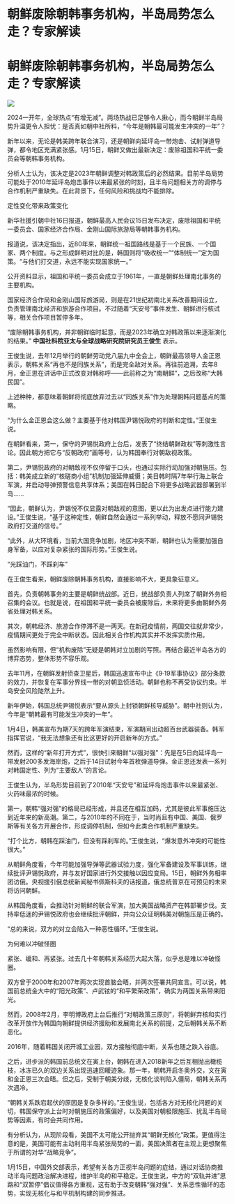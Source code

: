# 朝鲜废除朝韩事务机构，半岛局势怎么走？专家解读

# 朝鲜废除朝韩事务机构，半岛局势怎么走？专家解读

![](https://inews.gtimg.com/om_bt/OG8S9daGsEgFamDPlMH9SiNg5o_oYp35KGg7Ox8LWTohAAA/1000)

2024一开年，全球热点“有增无减”。两场热战已足够令人揪心，而今朝鲜半岛局势升温更令人担忧：是否真如朝中社所料，“今年是朝韩最可能发生冲突的一年”？

新年以来，无论是韩美跨年联合演习，还是朝鲜向延坪岛一带炮击、试射弹道导弹，都令地区充满紧张感。1月15日，朝鲜又做出最新决定：废除祖国和平统一委员会等朝韩事务机构。

分析人士认为，该决定是2023年朝鲜调整对韩政策后的必然结果。目前半岛局势可能处于2010年延坪岛炮击事件以来最紧张的时刻，且半岛问题相关方的调停与合作机制严重缺失。在此背景下，任何风险和挑战均不能排除。

定性变化带来政策变化

新华社援引朝中社16日报道，朝鲜最高人民会议15日发布决定，废除祖国和平统一委员会、国家经济合作局、金刚山国际旅游局等朝韩事务机构。

报道说，该决定指出，近80年来，朝鲜统一祖国路线是基于一个民族、一个国家、两个制度。与之形成鲜明对比的是，韩国则将“吸收统一”“体制统一”定为国策。“与他们打交道，永远不能实现国家统一。”

公开资料显示，祖国和平统一委员会成立于1961年，一直是朝鲜处理南北事务的主要机构。

国家经济合作局和金刚山国际旅游局，则是在21世纪初南北关系改善期间设立，负责管理南北经济和旅游合作项目。不过随着“天安号”事件发生、朝鲜进行核试等，相关合作项目暂停多年。

“废除朝韩事务机构，并非朝鲜临时起意，而是2023年确立对韩政策以来逐渐演化的结果。” **中国社科院亚太与全球战略研究院研究员王俊生** 表示。

王俊生说，去年12月举行的朝鲜劳动党八届九中全会上，朝鲜最高领导人金正恩表示，朝韩关系“再也不是同族关系”，而是完全敌对关系。再往前追溯，去年8月，金正恩在讲话中正式改变对韩称呼——此前称之为“南朝鲜”，之后改称“大韩民国”。

上述种种，都意味着朝鲜将彻底放弃过去以“同族关系”作为处理朝韩问题基点的策略。

“为什么金正恩会这么做？主要基于他对韩国尹锡悦政府的判断和定性。”王俊生说。

在朝鲜看来，第一，保守的尹锡悦政府上台后，发表了“终结朝鲜政权”等刺激性言论。因此朝方把它与“反朝政府”画等号，认为韩国奉行对朝敌视政策。

第二，尹锡悦政府的对朝敌视不仅停留于口头，也通过实际行动加强对朝施压。包括：韩美成立新的“核磋商小组”机制加强延伸威慑；美日韩时隔7年举行海上联合军演，并启动导弹预警信息共享体系；美国在韩日配合下将更多战略武器部署到半岛……

“因此，朝鲜认为，尹锡悦不仅显露对朝敌视的意图，更以此为出发点进行能力建设。”王俊生说，“基于这种定性，朝鲜自然会通过一系列举动，释放不愿同尹锡悦政府打交道的信号。”

“此外，从大环境看，当前大国竞争加剧，地区冲突不断，朝鲜也认为需要加强自身军备，以应对复杂紧张的国际形势。”王俊生说。

“光踩油门，不踩刹车”

在王俊生看来，朝鲜废除朝韩事务机构，直接影响不大，更具象征意义。

首先，负责朝韩事务的主要是朝鲜统战部。近日，统战部负责人列席了朝鲜外务相召集的会议。也就是说，在祖国和平统一委员会被废除后，未来将更多由朝鲜外务省处理对韩关系。

其次，朝韩经济、旅游合作停滞不是一两天。在新冠疫情前，两国交往就非常少，疫情期间更处于完全中断状态。因此相关合作机构其实并不发挥实质作用。

虽然影响有限，但“机构废除”无疑是朝韩对立加剧的写照。再结合最近半岛各方的博弈态势，整体形势不容乐观。

去年11月，在朝鲜发射侦查卫星后，韩国迅速宣布中止《9·19军事协议》部分条款的效力，并恢复在军事分界线一带的对朝监侦活动。朝鲜也称不再受协议约束。半岛安全风险陡然上升。

新年伊始，韩国总统尹锡悦表示“要从源头上封锁朝鲜核导威胁”。朝中社则认为，今年是“朝韩最有可能发生冲突的一年”。

1月4日，韩美宣布为期7天的跨年军演结束，军演期间出动超百台武器装备。韩军指挥官说，“我无法想象还有比这更好的开启新年的方式。”

然而，这样的“新年打开方式”，很快引来朝鲜“以强对强”：先是在5日向延坪岛一带发射200多发海岸炮，之后于14日试射今年首枚弹道导弹。金正恩还发表一系列对韩国定性、列为“主要敌人”的言论。

王俊生认为，半岛形势目前到了2010年“天安号”和延坪岛炮击事件以来最紧张、火药味最浓的时候。

第一，朝韩“强对强”的格局已经形成，并且还在相互加码，尤其是彼此军事施压达到近年来的新高潮。第二，与2010年的不同在于，当时尚且有中国、美国、俄罗斯等有关各方开展合作，形成调停机制，但如今此类合作机制严重缺失。

“打个比方，朝韩在踩油门，但没有踩刹车的。”王俊生说，“爆发意外冲突的可能性很大。”

从朝鲜角度看，今年可能加强导弹等武器试验力度，强化军备建设及军事训练，继续批评尹锡悦政府，并与友好国家进行外交接触以因应变局。15日，朝鲜外务相率团访俄。央视援引俄总统新闻秘书佩斯科夫的话报道，俄总统普京在可预见的未来将访问朝鲜。

从韩国角度看，会推动针对朝鲜的联合军演，加大美国战略资产在韩部署步伐。支持率低迷的尹锡悦政府也会继续批评朝鲜，并向公众证明韩美对朝施压是正确的。

“总的来说，双方的对立会陷入一种恶性循环。”王俊生说。

为何难以冲破怪圈

紧张、缓和、再紧张。过去几十年朝韩关系经历大起大落，似乎总是难以冲破怪圈。

双方曾于2000年和2007年两次实现首脑会晤，并两次签署共同宣言。可以说，韩国前总统金大中的“阳光政策”、卢武铉的“和平繁荣政策”，确实为两国关系带来阳光。

然而，2008年2月，李明博政府上台后推行“对朝政策三原则”，将朝鲜弃核和实行改革开放作为韩国向朝鲜提供经济援助和发展南北关系的前提，之后朝韩关系不断恶化。

2016年，随着韩国关闭开城工业园，双方接触彻底中断，关系也随之跌入谷底。

之后，进步派的韩国前总统文在寅上台，朝韩在进入2018新年之后互相抛出橄榄枝，冰冻已久的双边关系出现迅速回暖迹象。那一年，朝韩开启冬奥外交，文在寅和金正恩三次会晤。但之后，受制于朝美分歧，无核化谈判陷入僵局，朝韩关系再次遇冷。

“朝韩关系跌宕起伏的原因是复杂多样的。”王俊生说，包括各方对无核化问题的关切，韩国保守派上台时对朝施压的政策偏好，以及美国对朝极限施压、扰乱半岛局势等因素，有时会共同作用。

有分析认为，从现阶段看，美国不太可能公开抛弃其“朝鲜无核化”政策。更值得注意的是，美国可能有主动利用半岛紧张局势的一面，美国决策者在主观上更想聚焦于所谓的对华“战略竞争”。

1月15日，中国外交部表示，希望有关各方正视半岛问题的症结，通过对话协商推动半岛问题政治解决进程，维护半岛的和平稳定。王俊生说，中方的“双轨并进”思路和“双暂停”倡议值得各方重视，这有助于改变朝韩“强对强”、关系恶性循环的态势，实现无核化与和平机制构建的同步推进。

